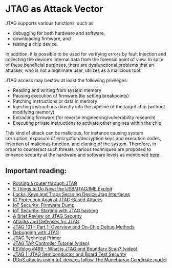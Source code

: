 
# JTAG as Attack Vector

JTAG supports various functions, such as 
- debugging for both hardware and software, 
- downloading firmware, and
- testing a chip device. 

In addition, it is possible to be used for verifying errors by fault 
injection and collecting the device’s internal data from the forensic point 
of view. In spite of these beneficial purposes, there are dysfunctional problems 
that an attacker, who is not a legitimate user, utilizes as a malicious
tool. 

JTAG access may bestow at least the following privileges:
- Reading and writing from system memory
- Pausing execution of firmware (by setting breakpoints)
- Patching instructions or data in memory
- Injecting instructions directly into the pipeline of the target chip (without modifying memory)
- Extracting firmware (for reverse engineering/vulnerability research)
- Executing private instructions to activate other engines within the chip


This kind of attack can be malicious, for instance causing system corruption, 
exposure of encryption/decryption keys and execution codes, insertion of
malicious function, and cloning of the system. Therefore, in
order to counteract such threats, various techniques are proposed to enhance 
security at the hardware and software levels as mentioned [here][jtag-sec].


[jtag-sec]: https://ieeexplore.ieee.org/stamp/stamp.jsp?tp=&arnumber=7794515

## Important reading:

- [Rooting a router through JTAG](https://blog.senr.io/blog/jtag-explained)
- [5 Things to Do Now: the USB/JTAG/IME Exploit](https://ci.security/resources/news/article/5-things-to-do-now-the-usb-jtag-ime-exploit)
- [Locks, Keys and Traps Securing Device Jtag Interfaces](https://blog.asset-intertech.com/test_data_out/2017/07/locks-keys-and-traps-securing-device-jtag-interfaces.html)
- [IC Protection Against JTAG-Based Attacks](https://ieeexplore.ieee.org/document/8281506)
- [IoT Security: Firmware Dump](https://www.lufsec.com/iot-security-firmware-dump/)
- [IoT Security: Starting with JTAG hacking](https://www.lufsec.com/iot-security-starting-with-jtag-hacking/)
- [A Brief Review on JTAG Security](jtag-sec)
- [Attacks and Defenses for JTAG](https://pdfs.semanticscholar.org/3e54/49fecc962cd750acfe47b3ddf6c23ccaf2e7.pdf)
- [JTAG 101 – Part 1: Overview and On-Chip Debug Methods](https://www.eetimes.com/jtag-101-part-1-overview-and-on-chip-debug-methods/)
- [Debugging with JTAG](https://elinux.org/images/5/56/DebuggingWithJtagCelf2009.pdf)
- [JTAG Technical Primer](https://www.corelis.com/education/tutorials/jtag-tutorial/jtag-technical-primer/)
- [JTAG TAP Controller Tutorial (video)](https://www.youtube.com/watch?v=PhaqHKyAvR4)
- [EEVblog #499 - What is JTAG and Boundary Scan? (video)](https://www.youtube.com/watch?v=TlWlLeC5BUs&t=1547s)
- [JTAG | IJTAG Semiconductor and Board Test Security](https://www.asset-intertech.com/eresources/jtag-ijtag-semiconductor-and-board-test-security)
- [DDoS attacks using IoT devices follow The Manchurian Candidate model](https://www.networkworld.com/article/3128372/ddos-attacks-using-iot-devices-follow-the-manchurian-candidate-model.html)